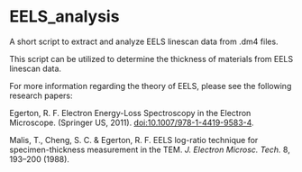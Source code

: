 # EELS_analysis
A short script to extract and analyze EELS linescan data from .dm4 files.

This script can be utilized to determine the thickness of materials from EELS linescan data. 


For more information regarding the theory of EELS, please see the following research papers:

Egerton, R. F. Electron Energy-Loss Spectroscopy in the Electron Microscope. (Springer
US, 2011). [doi:10.1007/978-1-4419-9583-4](https://doi:10.1007/978-1-4419-9583-4).

Malis, T., Cheng, S. C. & Egerton, R. F. EELS log-ratio technique for specimen-thickness
measurement in the TEM. <i> J. Electron Microsc. Tech. </i> 8, 193–200 (1988).
